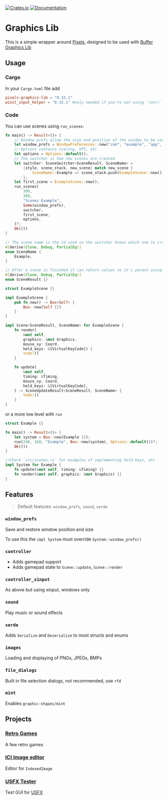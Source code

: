 [![Crates.io](https://img.shields.io/crates/v/pixels-graphics-lib)](https://crates.io/crates/pixels-graphics-lib "Crates.io version")
[![Documentation](https://img.shields.io/docsrs/pixels-graphics-lib)](https://docs.rs/pixels-graphics-lib "Documentation")

# Graphics Lib

This is a simple wrapper around [Pixels](https://github.com/parasyte/pixels), designed to be used with [Buffer Graphics Lib](https://github.com/emmabritton/buffer-graphics-lib)

## Usage

### Cargo

In your `Cargo.toml` file add
```toml
pixels-graphics-lib = "0.15.1"
winit_input_helper = "0.15.1" #only needed if you're not using `run()`
```

### Code

You can use scenes using `run_scenes`:
```rust
fn main() -> Result<()> {
    // Window prefs allow the size and position of the window to be saved and restored
    let window_prefs = WindowPreferences::new("com", "example", "app", 1)?;
    // Options contains scaling, UPS, etc
    let options = Options::default();
    // The switcher is how new scenes are created
    let switcher: SceneSwitcher<SceneResult, SceneName> =
        |style, scene_stack, new_scene| match new_scene {
            SceneName::Example => scene_stack.push(ExampleScene::new()),
        };
    let first_scene = ExampleScene::new();
    run_scenes(
        300,
        300,
        "Scenes Example",
        Some(window_prefs),
        switcher,
        first_scene,
        options,
    )?;
    Ok(())
}

// The scene name is the id used so the switcher knows which one to create
#[derive(Clone, Debug, PartialEq)]
enum SceneName {
    Example,
}

// After a scene is finished it can return values to it's parent using scene result
#[derive(Clone, Debug, PartialEq)]
enum SceneResult {}

struct ExampleScene {}

impl ExampleScene {
    pub fn new() -> Box<Self> {
        Box::new(Self {})
    }
}

impl Scene<SceneResult, SceneName> for ExampleScene {
    fn render(
        &mut self, 
        graphics: &mut Graphics, 
        mouse_xy: Coord, 
        held_keys: &[VirtualKeyCode]) {
        todo!()
    }

    fn update(
        &mut self,
        timing: &Timing,
        mouse_xy: Coord,
        held_keys: &[VirtualKeyCode],
    ) -> SceneUpdateResult<SceneResult, SceneName> {
        todo!()
    }
}
```

or a more low level with `run`
```rust
struct Example {}

fn main() -> Result<()> {
    let system = Box::new(Example {});
    run(240, 160, "Example", Box::new(system), Options::default())?;
    Ok(())
}

//Check `src/scenes.rs` for examples of implementing held keys, etc
impl System for Example {
    fn update(&mut self, timing: &Timing) {}
    fn render(&mut self, graphics: &mut Graphics) {}
}
```

## Features

> Default features: `window_prefs`, `sound`, `serde`

### `window_prefs`

Save and restore window position and size

To use this the `impl System` must override `System::window_prefs()`

### `controller`

* Adds gamepad support
* Adds gamepad state to `Scene::update`, `Scene::render` 

### `controller_xinput`

As above but using xinput, windows only

### `sound`

Play music or sound effects

### `serde`

Adds `Serialize` and `Deserialize` to most structs and enums

### `images`

Loading and displaying of PNGs, JPEGs, BMPs

### `file_dialogs`

Built in file selection dialogs, not recommended, use `rfd`

### `mint`

Enables `graphic-shapes/mint`

## Projects

### [Retro Games](https://github.com/emmabritton/retro-games)

A few retro games

### [ICI Image editor](https://github.com/emmabritton/ici-image-editor)

Editor for `IndexedImage`

### [USFX Tester](https://github.com/emmabritton/uxfs-test)

Test GUI for [USFX](https://github.com/tversteeg/usfx)
